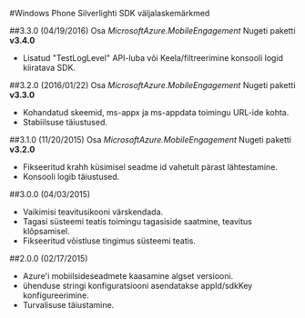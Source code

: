 <properties 
    pageTitle="Windows Phone Silverlighti SDK väljalaskemärkmed" 
    description="Azure'i mobiilsideseadmete kaasamine – Windows Phone Silverlighti SDK väljalaskemärkmed"                     
    services="mobile-engagement" 
    documentationCenter="mobile" 
    authors="piyushjo" 
    manager="dwrede" 
    editor="" />

<tags 
    ms.service="mobile-engagement" 
    ms.workload="mobile" 
    ms.tgt_pltfrm="mobile-windows-phone" 
    ms.devlang="na"
    ms.topic="article" 
    ms.date="08/19/2016" 
    ms.author="piyushjo" />

#<a name="windows-phone-silverlight-sdk-release-notes"></a>Windows Phone Silverlighti SDK väljalaskemärkmed


##<a name="330-04192016"></a>3.3.0 (04/19/2016)
Osa *MicrosoftAzure.MobileEngagement* Nugeti paketti **v3.4.0**

-   Lisatud "TestLogLevel" API-luba või Keela/filtreerimine konsooli logid kiiratava SDK.

##<a name="320-01222016"></a>3.2.0 (2016/01/22)
Osa *MicrosoftAzure.MobileEngagement* Nugeti paketti **v3.3.0**

-   Kohandatud skeemid, ms-appx ja ms-appdata toimingu URL-ide kohta.
-   Stabiilsuse täiustused.
  
##<a name="310-11202015"></a>3.1.0 (11/20/2015)
Osa *MicrosoftAzure.MobileEngagement* Nugeti paketti **v3.2.0**

-   Fikseeritud krahh küsimisel seadme id vahetult pärast lähtestamine.
-   Konsooli logib täiustused.

##<a name="300-04032015"></a>3.0.0 (04/03/2015)

-   Vaikimisi teavitusikooni värskendada.
-   Tagasi süsteemi teatis toimingu tagasiside saatmine, teavitus klõpsamisel.
-   Fikseeritud võistluse tingimus süsteemi teatis.

##<a name="200-02172015"></a>2.0.0 (02/17/2015)

-   Azure'i mobiilsideseadmete kaasamine algset versiooni.
-   ühenduse stringi konfiguratsiooni asendatakse appId/sdkKey konfigureerimine.
-   Turvalisuse täiustamine.
 
